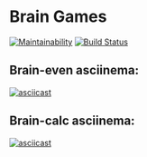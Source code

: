 # Brain Games

[![Maintainability](https://api.codeclimate.com/v1/badges/72df556358572351ac77/maintainability)](https://codeclimate.com/github/NMVikings/project-lvl1-s328/maintainability)
[![Build Status](https://travis-ci.org/NMVikings/project-lvl1-s328.svg?branch=master)](https://travis-ci.org/NMVikings/project-lvl1-s328)


## Brain-even asciinema:

[![asciicast](https://asciinema.org/a/fZ2P9GiJutdvw1mmzYpAiQNav.png)](https://asciinema.org/a/fZ2P9GiJutdvw1mmzYpAiQNav)

## Brain-calc asciinema:

[![asciicast](https://asciinema.org/a/qCydsIZh8unl6JvIW63MEjvlE.png)](https://asciinema.org/a/qCydsIZh8unl6JvIW63MEjvlE)